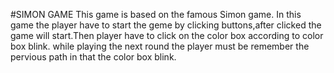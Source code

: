 #SIMON GAME
This game is based on the famous Simon game. In this game the player have to start the geme by clicking buttons,after clicked the game will start.Then player have to click on the color box according to color box blink.
while playing the next round the player must be remember the pervious path in that the color box blink.
